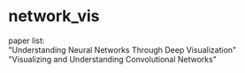 # network_vis
paper list:  
  "Understanding Neural Networks Through Deep Visualization"  
  "Visualizing and Understanding Convolutional Networks"
